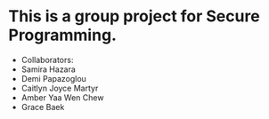 # This is a group project for Secure Programming.
- Collaborators:
- Samira Hazara
- Demi Papazoglou
- Caitlyn Joyce Martyr
- Amber Yaa Wen Chew
- Grace Baek 